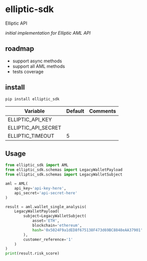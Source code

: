 # elliptic-sdk

Elliptic API

_initial implementation for Elliptic AML API_

## roadmap

- support async methods
- support all AML methods
- tests coverage

## install

```shell
pip install elliptic_sdk
```

| Variable            | Default | Comments |
|---------------------|---------|----------|
| ELLIPTIC_API_KEY    |         |          |
| ELLIPTIC_API_SECRET |         |          |
| ELLIPTIC_TIMEOUT    | 5       |          |

## Usage

```python
from elliptic_sdk import AML
from elliptic_sdk.schemas import LegacyWalletPayload
from elliptic_sdk.schemas import LegacyWalletSubject

aml = AML(
    api_key='api-key-here',
    api_secret='api-secret-here'
)

result = aml.wallet_single_analysis(
    LegacyWalletPayload(
        subject=LegacyWalletSubject(
            asset='ETH',
            blockchain='ethereum',
            hash='0x5024F9a1dED8f675138F473d69BC8848eAA37901'
        ),
        customer_reference='1'
    )
)
print(result.risk_score)
```
